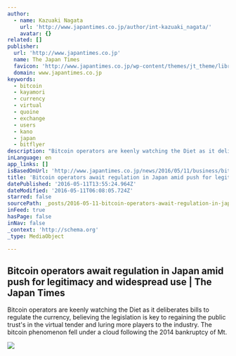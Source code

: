 ```yaml
---
author:
  - name: Kazuaki Nagata
    url: 'http://www.japantimes.co.jp/author/int-kazuaki_nagata/'
    avatar: {}
related: []
publisher:
  url: 'http://www.japantimes.co.jp'
  name: The Japan Times
  favicon: 'http://www.japantimes.co.jp/wp-content/themes/jt_theme/library/img/favicon.ico'
  domain: www.japantimes.co.jp
keywords:
  - bitcoin
  - kayamori
  - currency
  - virtual
  - quoine
  - exchange
  - users
  - kano
  - japan
  - bitflyer
description: "Bitcoin operators are keenly watching the Diet as it deliberates bills to regulate the currency, believing the legislation is key to regaining the public trust's in the virtual tender and luring more players to the industry. The bitcoin phenomenon fell under a cloud following the 2014 bankruptcy of Mt."
inLanguage: en
app_links: []
isBasedOnUrl: 'http://www.japantimes.co.jp/news/2016/05/11/business/bitcoin-operators-await-regulation-japan-amid-push-legitimacy-widespread-use/'
title: 'Bitcoin operators await regulation in Japan amid push for legitimacy and widespread use | The Japan Times'
datePublished: '2016-05-11T13:55:24.964Z'
dateModified: '2016-05-11T06:08:05.724Z'
starred: false
sourcePath: _posts/2016-05-11-bitcoin-operators-await-regulation-in-japan-amid-push-for-le.md
inFeed: true
hasPage: false
inNav: false
_context: 'http://schema.org'
_type: MediaObject

---
```

<article style=""><h1>Bitcoin operators await regulation in Japan amid push for legitimacy and widespread use | The Japan Times</h1><p>Bitcoin operators are keenly watching the Diet as it deliberates bills to regulate the currency, believing the legislation is key to regaining the public trust's in the virtual tender and luring more players to the industry. The bitcoin phenomenon fell under a cloud following the 2014 bankruptcy of Mt.</p><img src="http://d1udmfvw0p7cd2.cloudfront.net/wp-content/uploads/2016/05/n-bitcoin-a-20160512-870x535.jpg" /></article>